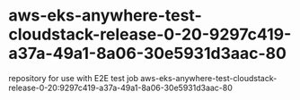 # aws-eks-anywhere-test-cloudstack-release-0-20-9297c419-a37a-49a1-8a06-30e5931d3aac-80
repository for use with E2E test job aws-eks-anywhere-test-cloudstack-release-0-20:9297c419-a37a-49a1-8a06-30e5931d3aac-80
